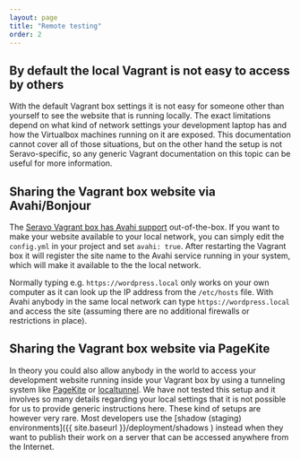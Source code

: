 ```yaml
---
layout: page
title: "Remote testing"
order: 2
---
```


## By default the local Vagrant is not easy to access by others

With the default Vagrant box settings it is not easy for someone other than yourself to see the website that is running locally. The exact limitations depend on what kind of network settings your development laptop has and how the Virtualbox machines running on it are exposed. This documentation cannot cover all of those situations, but on the other hand the setup is not Seravo-specific, so any generic Vagrant documentation on this topic can be useful for more information.

## Sharing the Vagrant box website via Avahi/Bonjour

The [Seravo Vagrant box has Avahi support](https://github.com/Seravo/wordpress/blob/master/config-sample.yml#L14-L15) out-of-the-box. If you want to make your website available to your local network, you can simply edit the `config.yml` in your project and set `avahi: true`. After restarting the Vagrant box it will register the site name to the Avahi service running in your system, which will make it available to the the local network.

Normally typing e.g. `https://wordpress.local` only works on your own computer as it can look up the IP address from the `/etc/hosts` file. With Avahi anybody in the same local network can type `https://wordpress.local` and access the site (assuming there are no additional firewalls or restrictions in place).

## Sharing the Vagrant box website via PageKite

In theory you could also allow anybody in the world to access your development website running inside your Vagrant box by using a tunneling system like [PageKite](http://pagekite.net/) or [localtunnel](https://localtunnel.github.io/www/). We have not tested this setup and it involves so many details regarding your local settings that it is not possible for us to provide generic instructions here. These kind of setups are however very rare. Most developers use the [shadow (staging) environments]({{ site.baseurl }}/deployment/shadows ) instead when they want to publish their work on a server that can be accessed anywhere from the Internet.
